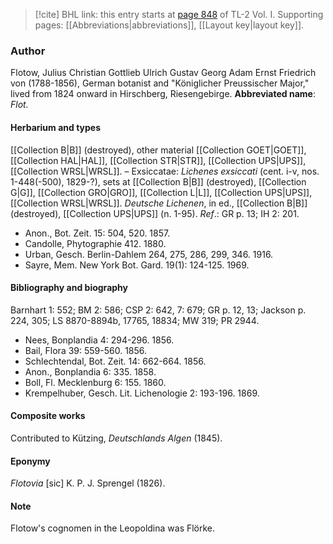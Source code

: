 > [!cite] BHL link: this entry starts at [page 848](https://www.biodiversitylibrary.org/page/33120979) of TL-2 Vol. I.
> Supporting pages: [[Abbreviations|abbreviations]], [[Layout key|layout key]].

### Author

Flotow, Julius Christian Gottlieb Ulrich Gustav Georg Adam Ernst Friedrich von (1788-1856), German botanist and "Königlicher Preussischer Major," lived from 1824 onward in Hirschberg, Riesengebirge. 
**Abbreviated name**: *Flot.*

#### Herbarium and types

[[Collection B|B]] (destroyed), other material [[Collection GOET|GOET]], [[Collection HAL|HAL]], [[Collection STR|STR]], [[Collection UPS|UPS]], [[Collection WRSL|WRSL]]. – Exsiccatae: *Lichenes exsiccati* (cent. i-v, nos. 1-448(-500), 1829-?), sets at [[Collection B|B]] (destroyed), [[Collection G|G]], [[Collection GRO|GRO]], [[Collection L|L]], [[Collection UPS|UPS]], [[Collection WRSL|WRSL]]. *Deutsche Lichenen*, in ed., [[Collection B|B]] (destroyed), [[Collection UPS|UPS]] (n. 1-95).
*Ref*.: GR p. 13; IH 2: 201.
- Anon., Bot. Zeit. 15: 504, 520. 1857.
- Candolle, Phytographie 412. 1880.
- Urban, Gesch. Berlin-Dahlem 264, 275, 286, 299, 346. 1916.
- Sayre, Mem. New York Bot. Gard. 19(1): 124-125. 1969.

#### Bibliography and biography

Barnhart 1: 552; BM 2: 586; CSP 2: 642, 7: 679; GR p. 12, 13; Jackson p. 224, 305; LS 8870-8894b, 17765, 18834; MW 319; PR 2944.
- Nees, Bonplandia 4: 294-296. 1856.
- Bail, Flora 39: 559-560. 1856.
- Schlechtendal, Bot. Zeit. 14: 662-664. 1856.
- Anon., Bonplandia 6: 335. 1858.
- Boll, Fl. Mecklenburg 6: 155. 1860.
- Krempelhuber, Gesch. Lit. Lichenologie 2: 193-196. 1869.

#### Composite works

Contributed to Kützing, *Deutschlands Algen* (1845).

#### Eponymy

*Flotovia* \[sic\] K. P. J. Sprengel (1826).

#### Note

Flotow's cognomen in the Leopoldina was Flörke.

